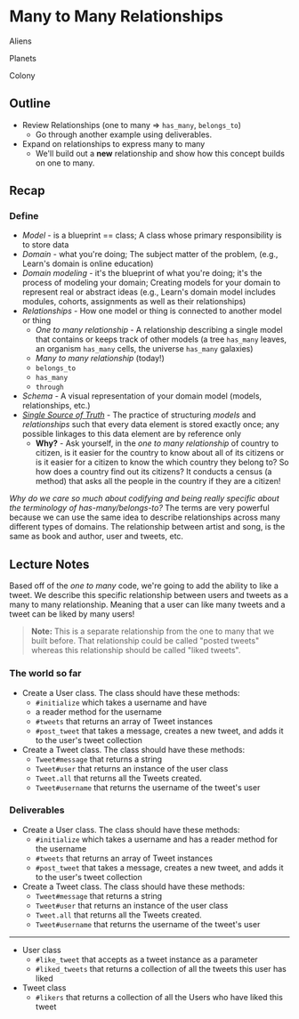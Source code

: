 # Many to Many Relationships



Aliens

Planets


Colony


## Outline

* Review Relationships (one to many => `has_many`, `belongs_to`)
  * Go through another example using deliverables.
* Expand on relationships to express many to many
  * We'll build out a **new** relationship and show how this concept builds on one to many.

## Recap

### Define

* _Model_ - is a blueprint == class; A class whose primary responsibility is to store data
* _Domain_ - what you're doing; The subject matter of the problem, (e.g., Learn's domain is online education)
* _Domain modeling_ - it's the blueprint of what you're doing; it's the process of modeling your domain; Creating models for your domain to represent real or abstract ideas (e.g., Learn's domain model includes modules, cohorts, assignments as well as their relationships)
* _Relationships_ - How one model or thing is connected to another model or thing
  * _One to many relationship_ - A relationship describing a single model that contains or keeps track of other models (a tree `has_many` leaves, an organism `has_many` cells, the universe `has_many` galaxies)
  * _Many to many relationship_ (today!)
  * `belongs_to`
  * `has_many`
  * `through`
* _Schema_ - A visual representation of your domain model (models, relationships, etc.)
* [_Single Source of Truth_](https://en.wikipedia.org/wiki/Single_source_of_truth) - The practice of structuring _models_ and _relationships_ such that every data element is stored exactly once; any possible linkages to this data element are by reference only
  * **Why?** - Ask yourself, in the _one to many relationship_ of country to citizen, is it easier for the country to know about all of its citizens or is it easier for a citizen to know the which country they belong to? So how does a country find out its citizens? It conducts a census (a method) that asks all the people in the country if they are a citizen!

_Why do we care so much about codifying and being really specific about the terminology of has-many/belongs-to?_ The terms are very powerful because we can use the same idea to describe relationships across many different types of domains. The relationship between artist and song, is the same as book and author, user and tweets, etc.

## Lecture Notes

Based off of the _one to many_ code, we're going to add the ability to like a tweet. We describe this specific relationship between users and tweets as a many to many relationship. Meaning that a user can like many tweets and a tweet can be liked by many users!

> **Note:** This is a separate relationship from the one to many that we built before. That relationship could be called "posted tweets" whereas this relationship should be called "liked tweets".

### The world so far

* Create a User class. The class should have these methods:
  * `#initialize` which takes a username and have
  * a reader method for the username
  * `#tweets` that returns an array of Tweet instances
  * `#post_tweet` that takes a message, creates a new tweet, and adds it to the user's tweet collection
* Create a Tweet class. The class should have these methods:
  * `Tweet#message` that returns a string
  * `Tweet#user` that returns an instance of the user class
  * `Tweet.all` that returns all the Tweets created.
  * `Tweet#username` that returns the username of the tweet's user

### Deliverables

* Create a User class. The class should have these methods:
  * `#initialize` which takes a username and has a reader method for the username
  * `#tweets` that returns an array of Tweet instances
  * `#post_tweet` that takes a message, creates a new tweet, and adds it to the user's tweet collection
* Create a Tweet class. The class should have these methods:
  * `Tweet#message` that returns a string
  * `Tweet#user` that returns an instance of the user class
  * `Tweet.all` that returns all the Tweets created.
  * `Tweet#username` that returns the username of the tweet's user

---

* User class
  * `#like_tweet` that accepts as a tweet instance as a parameter
  * `#liked_tweets` that returns a collection of all the tweets this user has liked
* Tweet class
  * `#likers` that returns a collection of all the Users who have liked this tweet
